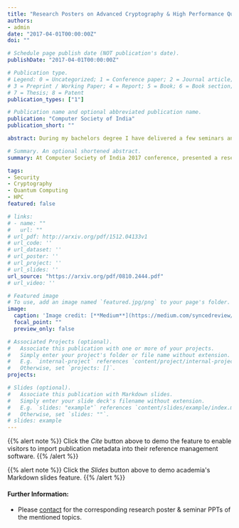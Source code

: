 ```yaml
---
title: "Research Posters on Advanced Cryptography & High Performance Quantum Computing"
authors:
- admin
date: "2017-04-01T00:00:00Z"
doi: ""

# Schedule page publish date (NOT publication's date).
publishDate: "2017-04-01T00:00:00Z"

# Publication type.
# Legend: 0 = Uncategorized; 1 = Conference paper; 2 = Journal article;
# 3 = Preprint / Working Paper; 4 = Report; 5 = Book; 6 = Book section;
# 7 = Thesis; 8 = Patent
publication_types: ["1"]

# Publication name and optional abbreviated publication name.
publication: "Computer Society of India"
publication_short: ""

abstract: During my bachelors degree I have delivered a few seminars and research poster in the field of High Performance Computing (HPC), Quantum Logic Design & Advanced Cryptography. At Computer Society of India (CSI) 2017 conference, I have presented a research poster titled 'Advanced Cryptographic Standards & Security'. Furthermore, delivered bachelor degree seminar on 'High Performance Quantum Computing' & 'Designing a Phased Array Antenna for 5G Mobile Phone Applications'.

# Summary. An optional shortened abstract.
summary: At Computer Society of India 2017 conference, presented a research poster on Advanced Cryptographic Standards & Security. Further, delivered seminars on Quantum Computing & Phased Array Antennas for 5G Mobile Applications

tags:
- Security
- Cryptography
- Quantum Computing
- HPC
featured: false

# links:
# - name: ""
#   url: ""
# url_pdf: http://arxiv.org/pdf/1512.04133v1
# url_code: ''
# url_dataset: ''
# url_poster: ''
# url_project: ''
# url_slides: ''
url_source: "https://arxiv.org/pdf/0810.2444.pdf"
# url_video: ''

# Featured image
# To use, add an image named `featured.jpg/png` to your page's folder. 
image:
  caption: 'Image credit: [**Medium**](https://medium.com/syncedreview/alibaba-launches-11-qubit-quantum-computing-cloud-service-ad7f8e02cc8)'
  focal_point: ""
  preview_only: false

# Associated Projects (optional).
#   Associate this publication with one or more of your projects.
#   Simply enter your project's folder or file name without extension.
#   E.g. `internal-project` references `content/project/internal-project/index.md`.
#   Otherwise, set `projects: []`.
projects:

# Slides (optional).
#   Associate this publication with Markdown slides.
#   Simply enter your slide deck's filename without extension.
#   E.g. `slides: "example"` references `content/slides/example/index.md`.
#   Otherwise, set `slides: ""`.
# slides: example
---
```


{{% alert note %}}
Click the *Cite* button above to demo the feature to enable visitors to import publication metadata into their reference management software.
{{% /alert %}}

{{% alert note %}}
Click the *Slides* button above to demo academia's Markdown slides feature.
{{% /alert %}}

#### Further Information:
* Please [contact](mailto:akshayjoshi56@gmail.com) for the corresponding research poster & seminar PPTs of the mentioned topics.
